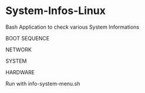 # System-Infos-Linux

Bash Application to check various System Informations

BOOT SEQUENCE

NETWORK

SYSTEM

HARDWARE

Run with info-system-menu.sh
